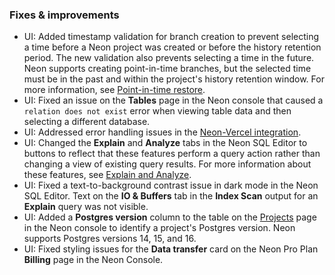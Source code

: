 ### Fixes & improvements

- UI: Added timestamp validation for branch creation to prevent selecting a time before a Neon project was created or before the history retention period. The new validation also prevents selecting a time in the future. Neon supports creating point-in-time branches, but the selected time must be in the past and within the project's history retention window. For more information, see [Point-in-time restore](/docs/introduction/point-in-time-restore).
- UI: Fixed an issue on the **Tables** page in the Neon console that caused a `relation does not exist` error when viewing table data and then selecting a different database.
- UI: Addressed error handling issues in the [Neon-Vercel integration](https://vercel.com/integrations/neon).
- UI: Changed the **Explain** and **Analyze** tabs in the Neon SQL Editor to buttons to reflect that these features perform a query action rather than changing a view of existing query results. For more information about these features, see [Explain and Analyze](/docs/get-started-with-neon/query-with-neon-sql-editor#explain-and-analyze).
- UI: Fixed a text-to-background contrast issue in dark mode in the Neon SQL Editor. Text on the **IO & Buffers** tab in the **Index Scan** output for an **Explain** query was not visible.
- UI: Added a **Postgres version** column to the table on the [Projects](https://console.neon.tech/app/projects) page in the Neon console to  identify a project's Postgres version. Neon supports Postgres versions 14, 15, and 16.
- UI: Fixed styling issues for the **Data transfer** card on the Neon Pro Plan **Billing** page in the Neon Console.
